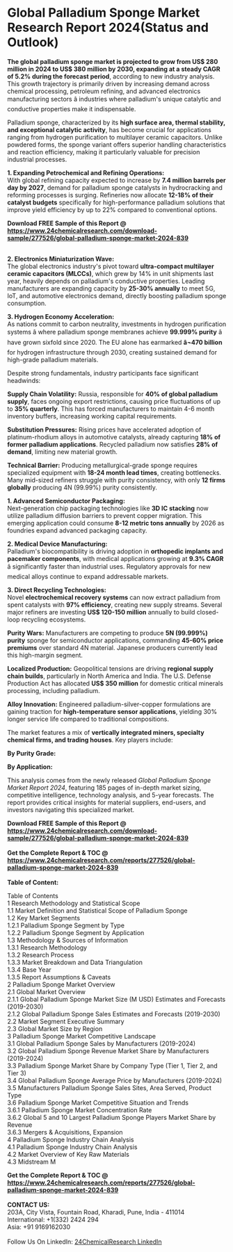 <h1>Global Palladium Sponge Market Research Report 2024(Status and Outlook)</h1><p><strong>The global palladium sponge market is projected to grow from US$ 280 million in 2024 to US$ 380 million by 2030, expanding at a steady CAGR of 5.2% during the forecast period</strong>, according to new industry analysis. This growth trajectory is primarily driven by increasing demand across chemical processing, petroleum refining, and advanced electronics manufacturing sectors â industries where palladium's unique catalytic and conductive properties make it indispensable.</p><p>Palladium sponge, characterized by its <strong>high surface area, thermal stability, and exceptional catalytic activity</strong>, has become crucial for applications ranging from hydrogen purification to multilayer ceramic capacitors. Unlike powdered forms, the sponge variant offers superior handling characteristics and reaction efficiency, making it particularly valuable for precision industrial processes.</p><p><strong>1. Expanding Petrochemical and Refining Operations:</strong><br>
With global refining capacity expected to increase by <strong>7.4 million barrels per day by 2027</strong>, demand for palladium sponge catalysts in hydrocracking and reforming processes is surging. Refineries now allocate <strong>12-18% of their catalyst budgets</strong> specifically for high-performance palladium solutions that improve yield efficiency by up to 22% compared to conventional options.</p><div><b>Download FREE Sample of this Report @ 
            <a href="https://www.24chemicalresearch.com/download-sample/277526/global-palladium-sponge-market-2024-839">
            https://www.24chemicalresearch.com/download-sample/277526/global-palladium-sponge-market-2024-839</a></b></div><br><p><strong>2. Electronics Miniaturization Wave:</strong><br>
The global electronics industry's pivot toward <strong>ultra-compact multilayer ceramic capacitors (MLCCs)</strong>, which grew by 14% in unit shipments last year, heavily depends on palladium's conductive properties. Leading manufacturers are expanding capacity by <strong>25-30% annually</strong> to meet 5G, IoT, and automotive electronics demand, directly boosting palladium sponge consumption.</p><p><strong>3. Hydrogen Economy Acceleration:</strong><br>
As nations commit to carbon neutrality, investments in hydrogen purification systems â where palladium sponge membranes achieve <strong>99.999% purity</strong> â have grown sixfold since 2020. The EU alone has earmarked <strong>â¬470 billion</strong> for hydrogen infrastructure through 2030, creating sustained demand for high-grade palladium materials.</p><p>Despite strong fundamentals, industry participants face significant headwinds:</p><p><strong>Supply Chain Volatility:</strong> Russia, responsible for <strong>40% of global palladium supply</strong>, faces ongoing export restrictions, causing price fluctuations of up to <strong>35% quarterly</strong>. This has forced manufacturers to maintain 4-6 month inventory buffers, increasing working capital requirements.</p><p><strong>Substitution Pressures:</strong> Rising prices have accelerated adoption of platinum-rhodium alloys in automotive catalysts, already capturing <strong>18% of former palladium applications</strong>. Recycled palladium now satisfies <strong>28% of demand</strong>, limiting new material growth.</p><p><strong>Technical Barrier:</strong> Producing metallurgical-grade sponge requires specialized equipment with <strong>18-24 month lead times</strong>, creating bottlenecks. Many mid-sized refiners struggle with purity consistency, with only <strong>12 firms globally</strong> producing 4N (99.99%) purity consistently.</p><p><strong>1. Advanced Semiconductor Packaging:</strong><br>
Next-generation chip packaging technologies like <strong>3D IC stacking</strong> now utilize palladium diffusion barriers to prevent copper migration. This emerging application could consume <strong>8-12 metric tons annually</strong> by 2026 as foundries expand advanced packaging capacity.</p><p><strong>2. Medical Device Manufacturing:</strong><br>
Palladium's biocompatibility is driving adoption in <strong>orthopedic implants and pacemaker components</strong>, with medical applications growing at <strong>9.3% CAGR</strong> â significantly faster than industrial uses. Regulatory approvals for new medical alloys continue to expand addressable markets.</p><p><strong>3. Direct Recycling Technologies:</strong><br>
Novel <strong>electrochemical recovery systems</strong> can now extract palladium from spent catalysts with <strong>97% efficiency</strong>, creating new supply streams. Several major refiners are investing <strong>US$ 120-150 million</strong> annually to build closed-loop recycling ecosystems.</p><p><strong>Purity Wars:</strong> Manufacturers are competing to produce <strong>5N (99.999%) purity</strong> sponge for semiconductor applications, commanding <strong>45-60% price premiums</strong> over standard 4N material. Japanese producers currently lead this high-margin segment.</p><p><strong>Localized Production:</strong> Geopolitical tensions are driving <strong>regional supply chain builds</strong>, particularly in North America and India. The U.S. Defense Production Act has allocated <strong>US$ 350 million</strong> for domestic critical minerals processing, including palladium.</p><p><strong>Alloy Innovation:</strong> Engineered palladium-silver-copper formulations are gaining traction for <strong>high-temperature sensor applications</strong>, yielding 30% longer service life compared to traditional compositions.</p><p>The market features a mix of <strong>vertically integrated miners, specialty chemical firms, and trading houses</strong>. Key players include:</p><p><strong>By Purity Grade:</strong></p><p><strong>By Application:</strong></p><p>This analysis comes from the newly released <em>Global Palladium Sponge Market Report 2024</em>, featuring 185 pages of in-depth market sizing, competitive intelligence, technology analysis, and 5-year forecasts. The report provides critical insights for material suppliers, end-users, and investors navigating this specialized market.</p><div><b>Download FREE Sample of this Report @ 
            <a href="https://www.24chemicalresearch.com/download-sample/277526/global-palladium-sponge-market-2024-839">
            https://www.24chemicalresearch.com/download-sample/277526/global-palladium-sponge-market-2024-839</a></b></div><br><div><b>Get the Complete Report & TOC @ 
            <a href="https://www.24chemicalresearch.com/reports/277526/global-palladium-sponge-market-2024-839">
            https://www.24chemicalresearch.com/reports/277526/global-palladium-sponge-market-2024-839</a></b></div><br>
            <b>Table of Content:</b><p>Table of Contents<br />
1 Research Methodology and Statistical Scope<br />
1.1 Market Definition and Statistical Scope of Palladium Sponge<br />
1.2 Key Market Segments<br />
1.2.1 Palladium Sponge Segment by Type<br />
1.2.2 Palladium Sponge Segment by Application<br />
1.3 Methodology & Sources of Information<br />
1.3.1 Research Methodology<br />
1.3.2 Research Process<br />
1.3.3 Market Breakdown and Data Triangulation<br />
1.3.4 Base Year<br />
1.3.5 Report Assumptions & Caveats<br />
2 Palladium Sponge Market Overview<br />
2.1 Global Market Overview<br />
2.1.1 Global Palladium Sponge Market Size (M USD) Estimates and Forecasts (2019-2030)<br />
2.1.2 Global Palladium Sponge Sales Estimates and Forecasts (2019-2030)<br />
2.2 Market Segment Executive Summary<br />
2.3 Global Market Size by Region<br />
3 Palladium Sponge Market Competitive Landscape<br />
3.1 Global Palladium Sponge Sales by Manufacturers (2019-2024)<br />
3.2 Global Palladium Sponge Revenue Market Share by Manufacturers (2019-2024)<br />
3.3 Palladium Sponge Market Share by Company Type (Tier 1, Tier 2, and Tier 3)<br />
3.4 Global Palladium Sponge Average Price by Manufacturers (2019-2024)<br />
3.5 Manufacturers Palladium Sponge Sales Sites, Area Served, Product Type<br />
3.6 Palladium Sponge Market Competitive Situation and Trends<br />
3.6.1 Palladium Sponge Market Concentration Rate<br />
3.6.2 Global 5 and 10 Largest Palladium Sponge Players Market Share by Revenue<br />
3.6.3 Mergers & Acquisitions, Expansion<br />
4 Palladium Sponge Industry Chain Analysis<br />
4.1 Palladium Sponge Industry Chain Analysis<br />
4.2 Market Overview of Key Raw Materials<br />
4.3 Midstream M</p><div><b>Get the Complete Report & TOC @ 
            <a href="https://www.24chemicalresearch.com/reports/277526/global-palladium-sponge-market-2024-839">
            https://www.24chemicalresearch.com/reports/277526/global-palladium-sponge-market-2024-839</a></b></div><br><b>CONTACT US:</b><br>
            203A, City Vista, Fountain Road, Kharadi, Pune, India - 411014<br>
            International: +1(332) 2424 294<br>
            Asia: +91 9169162030 <br><br>
            Follow Us On LinkedIn: <a href="https://www.linkedin.com/company/24chemicalresearch/">24ChemicalResearch LinkedIn</a>